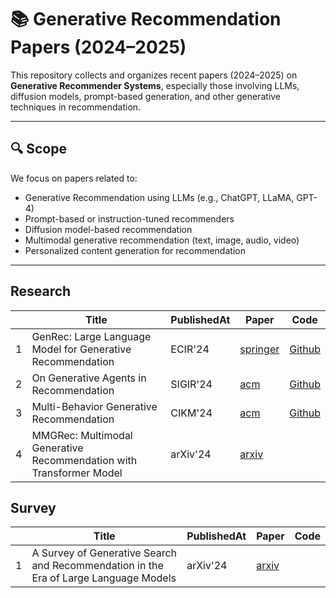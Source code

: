 # 📚 Generative Recommendation Papers (2024–2025)

This repository collects and organizes recent papers (2024–2025) on **Generative Recommender Systems**, especially those involving LLMs, diffusion models, prompt-based generation, and other generative techniques in recommendation.

---

## 🔍 Scope

We focus on papers related to:

- Generative Recommendation using LLMs (e.g., ChatGPT, LLaMA, GPT-4)
- Prompt-based or instruction-tuned recommenders
- Diffusion model-based recommendation
- Multimodal generative recommendation (text, image, audio, video)
- Personalized content generation for recommendation

---

## Research
|    | **Title**                                                               | PublishedAt | Paper                                           |  Code                                                  |
|----|-------------------------------------------------------------------------|-------------|-------------------------------------------------|----------------------------------------------------------|
| 1  | GenRec: Large Language Model  for Generative Recommendation             | ECIR'24 | [springer](https://link.springer.com/chapter/10.1007/978-3-031-56063-7_42)         |       [Github](https://github.com/rutgerswiselab/GenRec)  |
| 2  | On Generative Agents in Recommendation            | SIGIR'24 | [acm](https://dl.acm.org/doi/abs/10.1145/3626772.3657844)         |       [Github](https://github.com/LehengTHU/Agent4Rec)  |
| 3  | Multi-Behavior Generative Recommendation            | CIKM'24 | [acm](https://dl.acm.org/doi/abs/10.1145/3627673.3679730)         |       [Github](https://github.com/anananan116/MBGen)  |
| 4  | MMGRec: Multimodal Generative Recommendation with Transformer Model            | arXiv'24 | [arxiv](https://arxiv.org/pdf/2404.16555)         |        |


## Survey
|    | **Title**                                                               | PublishedAt | Paper                                           |  Code                                                  |
|----|-------------------------------------------------------------------------|-------------|-------------------------------------------------|----------------------------------------------------------|
| 1  | A Survey of Generative Search and Recommendation in the Era of Large Language Models   | arXiv'24 | [arxiv](https://arxiv.org/pdf/2404.16924)         |    |

